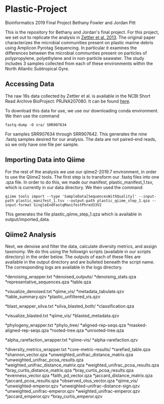 # Plastic-Project
Bioinformatics 2019 Final Project
Bethany Fowler and Jordan Pitt

This is the repository for Bethany and Jordan's final project. For this project, we set out to replicate the analysis in [Zettler et al. 2013](https://pubs.acs.org/doi/full/10.1021/es401288x). The original paper 
characterizes the microbial communities present on plastic marine debris using Amplicon Pyrotag Sequencing. In particular it examines the differences between the microbial communties present on particles of polypropylene, polyethylene and in non-particle seawater. 
The study includes 3 samples collected from each of these environments within the North Atlantic Subtropical Gyre. 


## Accessing Data

The raw 16s data collected by Zettler et al. is available in the NCBI Short Read Archive BioProject: PRJNA207080. It can be found [here](https://www.ncbi.nlm.nih.gov/sra). 

To download this data for use, we use our downloading conda environment. 
We then use the command 
```
fastq-dump -O sra/ SRR907634
```
For samples SRR907634 through SRR907642. This generates the nine .fastq samples desired for our analysis. 
The data are not paired-end reads, so we only have one file per sample. 

## Importing Data into Qiime

For the rest of the analysis we use our qiime2-2019.7 environment, in order to use the Qiime2 tools. 
The first step is to transform our .fastq files into one .qza file. In order to do this, we made our manifest, plastic_manifest_1.tsv, which is currently in our data directory. We then used the command: 
```
qiime tools import --type 'SampleData[SequencesWithQuality]' --input-path plastic_manifest_1.tsv --output-path plastic_qiime_step_1.qza --input-format SingleEndFastqManifestPhred33V2
```
This generates the file plastic_qiime_step_1.qza which is available in output/imported_data.

## Qiime2 Analysis

Next, we denoise and filter the data, calculate diversity metrics, and assign taxonomy. We do this using the followign scripts (available in our scripts directory) in the order below. 
The outputs of each of these files are available in the output directory and are bulleted beneath the script name. The corresponding logs are available in the logs directory.  

*denoising_wrapper.txt
	*denoised_outputs/
		*denoising_stats.qza
		*representative_sequences.qza
		*table.qza

*visualize_denoised.txt
	*qiime_vis/
		*metadata_tabulate.qzv
		*table_summary.qzv
		*plastic_unfiltered_vis.qzv 

*blast_wrapper_silva.txt
	*silva_blasted_both/
		*classification.qza

*visualize_blasted.txt
	*qiime_vis/
		*blasted_metadata.qzv
		
*phylogeny_wrapper.txt
	*phylo_tree/
		*aligned-rep-seqs.qza
		*masked-aligned-rep-seqs.qza
		*rooted-tree.qza
		*unrooted-tree.qza

*alpha_rarefaction_wrapper.txt
	*qiime-vis/
		*alpha-rarefaction.qzv

*diversity_metrics_wrapper.txt 
	*core-metric-results/
		*rarefied_table.qza
		*shannon_vector.qza
		*unweighted_unifrac_distance_matrix.qza
 		*unweighted_unifrac_pcoa_results.qza
 		*weighted_unifrac_distance_matrix.qza
 		*weighted_unifrac_pcoa_results.qza
		*bray_curtis_distance_matrix.qza
		*bray_curtis_pcoa_results.qza
		*evenness_vector.qza
		*faith_pd_vector.qza
		*jaccard_distance_matrix.qza
		*jaccard_pcoa_results.qza
		*observed_otus_vector.qza
	*qiime_vis/
		*unweighted-emperor.qzv
		*unweighted-unifrac-distance-sign.qzv
		*unweighted_unifrac-emperor.qzv
		*weighted_unifrac-emperor.qzv
		*jaccard_emperor.qzv
		*bray_curtis_emperor.qzv

	

